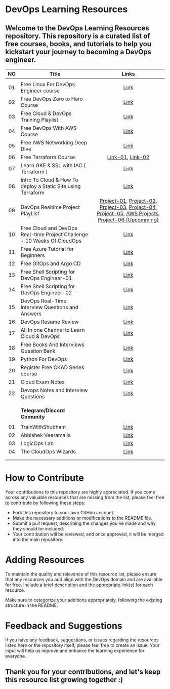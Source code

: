 # DevOps Learning Resources
Welcome to the DevOps Learning Resources repository. This repository is a curated list of free courses, books, and tutorials to help you kickstart your journey to becoming a DevOps engineer.
---

|    NO      |Title        | Links     |
|:-----------:|--------------|:-----------:|
|             |       |
|     01     | Free Linux For DevOps Engineer course | [Link](https://youtube.com/playlist?list=PLlfy9GnSVerQr-Se9JRE_tZJk3OUoHCkh)      |
|      02   | Free DevOps Zero to Hero Course    | [Link](https://youtube.com/playlist?list=PLdpzxOOAlwvIKMhk8WhzN1pYoJ1YU8Csa)  |
|  03    | Free Cloud & DevOps Training Playlist | [Link](https://www.youtube.com/playlist?list=PL7kXAf0BmEqvDonTGKrQE-3TIXGAJEIp-)      |
|    04     | Free DevOps With AWS Course      | [Link](https://youtube.com/playlist?list=PL7kXAf0BmEqura2P3brCGE4pIfeSh-kgw)  |
|    05   | Free AWS Networking Deep Dive | [Link](https://youtube.com/playlist?list=PL7kXAf0BmEqsCzQuMErms7Njg1KCO39Ky)      |
|    06    | Free Terraform Course      | [Link-01](https://youtube.com/playlist?list=PLlfy9GnSVerQzwhT644uP14iqZa0ZC4pn), [Link-02](https://youtube.com/playlist?list=PL8WTXLSrtyWqlMcs2Gi5YLES9XGTqblV_)  |
|   07   | Learn GKE & SSL with IAC ( Terraform ) | [Link](https://www.youtube.com/live/OkjEvxxiD-k?feature=share)     |
|   08   | Intro To Cloud & How To deploy a Static Site using Terraform      | [Link](https://www.youtube.com/live/qilSpoKJbAY?feature=share)  |
|   09   | DevOps Realtime Project PlayList | [Project-01](https://youtube.com/playlist?list=PLlfy9GnSVerRqYJgVYO0UiExj5byjrW8u), [Project-02](https://youtube.com/playlist?list=PL8WTXLSrtyWontpwknqN9ZWlR1_zVuITV), [Project-03](https://youtube.com/playlist?list=PL8WTXLSrtyWpn-uSG4QXZFHBZH-1jkNKG), [Project-04](https://youtube.com/playlist?list=PLl4APkPHzsUUhsVS8_pdJz2kxv4bg7hu8), [Project-05](https://youtu.be/kBWCsHEcWnc), [AWS Projects](https://youtube.com/playlist?list=PLlfy9GnSVerTB0twnC5eaGD-oiHprpnW-), [Project-06 (Upcomming)](https://youtube.com/playlist?list=PL8WTXLSrtyWo6COF-rFa7hUWQ5iD_At-b)     |
|  10    | Free Cloud and DevOps Real-time Project Challenge - 10 Weeks Of CloudOps      | [Link](https://youtube.com/playlist?list=PLl4APkPHzsUUc8HOEIwfB3Z2uxRv2SKOG)  |
|   11   | Free Azure Tutorial for Beginners |  [Link](https://youtube.com/playlist?list=PLl4APkPHzsUUOCWcjaXcH-WBVxCccZ4uO)      |
|  12    | Free GitOps and Argo CD      | [Link](https://youtube.com/playlist?list=PLdpzxOOAlwvKu7OZpgj1-MzJFqZ8RBp6f)  |
|  13    | Free Shell Scripting for DevOps Engineer-01 | [Link](https://youtube.com/playlist?list=PLdpzxOOAlwvIZ7u-gtpX_bozrspUbTQ1S)      |
|   14   | Free Shell Scripting for DevOps Engineer-02      | [Link](https://youtube.com/playlist?list=PL8WTXLSrtyWpMf4vxlgxYmynEiFYEACdC)  |
|   15   | DevOps Real-Time Interview Questions and Answers | [Link](https://youtube.com/playlist?list=PL8WTXLSrtyWpC_2KvHF49VkbtIVOcd8Gl)      |
|   16   | DevOps Resume Review      | [Link](https://youtube.com/playlist?list=PL8WTXLSrtyWrDqnW_OeUeKJOcmUP5kFSO)  | 
|   17   | All In one Channel to Learn Cloud & DevOps | [Link](https://www.youtube.com/@TechnicalGuftgu)      |
|  18    |  Free Books And Interviews Question Bank       | [Link](https://drive.google.com/drive/folders/14h8Tz2cxR-JRYKJxybiLhPMadY0J70_x)       |
|  19    |  Python For DevOps       |    [Link](https://www.trainwithshubham.com/courses/Free-Python-For-DevOps-Masterclass-6406cc4ce4b0d1aea04b434a)   |
|   20     | Register Free CKAD Series course | [Link](https://getfitwithsagar.graphy.com/courses/Free-CKAD-Series-64803ac6e4b00d372ab6a817)      |
|   21   |   Cloud Exam Notes      |  [Link](https://rishabkumar.com/notes/)     |
|   22   |   Devops Notes and Interview Questions      |  [Link](https://drive.google.com/drive/folders/1EEl6he-IOba5AerYrKjTZkHnEPrb7mTA)     |
|      |         |       |
|      |         |       |
|      |         |       |
|      |   **Telegram/Discord Comunity**   |
|      |         |       |
|   01   | TrainWithShubham | [Link](https://t.me/trainwithshubhamchat)      |
|   02   | Abhishek Veeramalla | [Link](https://t.me/abhishekveeramalla)      |
|   03   | LogicOps Lab | [Link](https://t.me/+Tpjapn0AkFM1MWM1)      |
|    04  | The CloudOps Wizards | [Link](https://discord.gg/TNCs4BRzq8)      |
|      |         |       |
|      |         |       |


# How to Contribute
Your contributions to this repository are highly appreciated. If you come across any valuable resources that are missing from the list, please feel free to contribute by following these steps:

- Fork this repository to your own GitHub account.
- Make the necessary additions or modifications to the README file.
- Submit a pull request, describing the changes you've made and why they should be included.
- Your contribution will be reviewed, and once approved, it will be merged into the main repository.
# Adding Resources
To maintain the quality and relevance of this resource list, please ensure that any resources you add align with the DevOps domain and are available for free. Include a brief description and the appropriate link(s) for each resource.

Make sure to categorize your additions appropriately, following the existing structure in the README.

# Feedback and Suggestions
If you have any feedback, suggestions, or issues regarding the resources listed here or the repository itself, please feel free to create an issue. Your input will help us improve and enhance the learning experience for everyone.

## Thank you for your contributions, and let's keep this resource list growing together :) 



